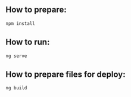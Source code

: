 ## How to prepare:
```bash
npm install
```

## How to run:
```bash
ng serve
```

## How to prepare files for deploy:
```bash
ng build
```